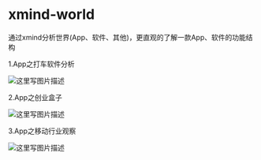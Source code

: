 # xmind-world
通过xmind分析世界(App、软件、其他)，更直观的了解一款App、软件的功能结构

 1.App之打车软件分析
 
 ![这里写图片描述](http://b376.photo.store.qq.com/psb?/V109pnJL0PVMar/45hLEJfEhwlme0q0cebz425HYPAOjLCEGc.ZbLbJGEo!/b/dO.eHuBbKQAA&bo=SgJ3AQAAAAADBxw!&rf=viewer_4)
 
 
 2.App之创业盒子
 
 ![这里写图片描述](http://b20.photo.store.qq.com/psb?/V109pnJL0PVMar/N9GA0eGYWX*FTyUmn8l*K8MQGy*AaHvURNJMmyEiS8M!/b/dBQAAAAAAAAA&bo=sgJWAgAAAAADAME!&rf=viewer_4)

 3.App之移动行业观察

 ![这里写图片描述](http://b101.photo.store.qq.com/psb?/V109pnJL0PVMar/Dht9y5owgvGNtzpZ1u9LNcHpiTInDjOe4D.CGaVbwos!/b/dGUAAAAAAAAA&bo=7AKAAhEFVQQFAAo!&rf=viewer_4)

